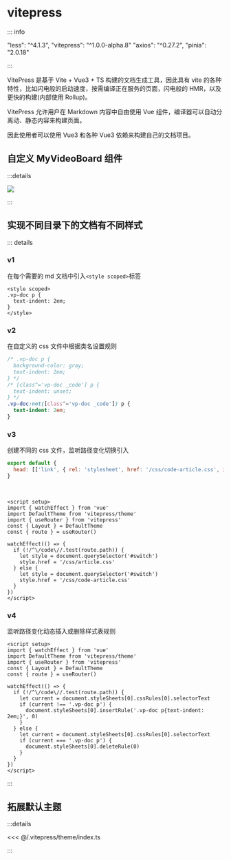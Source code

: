 # vitepress

::: info

"less": "^4.1.3",
"vitepress": "^1.0.0-alpha.8"
"axios": "^0.27.2",
"pinia": "2.0.18"

:::

VitePress 是基于 Vite + Vue3 + TS 构建的文档生成工具，因此具有 vite 的各种特性，比如闪电般的启动速度，按需编译正在服务的页面，闪电般的 HMR，以及更快的构建(内部使用 Rollup)。

VitePress 允许用户在 Markdown 内容中自由使用 Vue 组件，编译器可以自动分离动、静态内容来构建页面。

因此使用者可以使用 Vue3 和各种 Vue3 依赖来构建自己的文档项目。

## 自定义 MyVideoBoard 组件

:::details

<img src="https://cdn.yachen.cc/image/无标题-2022-07-14-1805.png" >

:::

## 实现不同目录下的文档有不同样式

::: details

### v1

在每个需要的 md 文档中引入`<style scoped>`标签

```vue
<style scoped>
.vp-doc p {
  text-indent: 2em;
}
</style>
```

### v2

在自定义的 css 文件中根据类名设置规则

```css
/* .vp-doc p {
  background-color: gray;
  text-indent: 2em;
} */
/* [class^='vp-doc _code'] p {
  text-indent: unset;
} */
.vp-doc:not([class^='vp-doc _code']) p {
  text-indent: 2em;
}
```

### v3

创建不同的 css 文件，监听路径变化切换引入

```js
export default {
  head: [['link', { rel: 'stylesheet', href: '/css/code-article.css', id: 'switch' }]],
}
```

<br>

```vue
<script setup>
import { watchEffect } from 'vue'
import DefaultTheme from 'vitepress/theme'
import { useRouter } from 'vitepress'
const { Layout } = DefaultTheme
const { route } = useRouter()

watchEffect(() => {
  if (!/^\/code\//.test(route.path)) {
    let style = document.querySelector('#switch')
    style.href = '/css/article.css'
  } else {
    let style = document.querySelector('#switch')
    style.href = '/css/code-article.css'
  }
})
</script>
```

### v4

监听路径变化动态插入或删除样式表规则

```vue
<script setup>
import { watchEffect } from 'vue'
import DefaultTheme from 'vitepress/theme'
import { useRouter } from 'vitepress'
const { Layout } = DefaultTheme
const { route } = useRouter()

watchEffect(() => {
  if (!/^\/code\//.test(route.path)) {
    let current = document.styleSheets[0].cssRules[0].selectorText
    if (current !== '.vp-doc p') {
      document.styleSheets[0].insertRule('.vp-doc p{text-indent: 2em;}', 0)
    }
  } else {
    let current = document.styleSheets[0].cssRules[0].selectorText
    if (current === '.vp-doc p') {
      document.styleSheets[0].deleteRule(0)
    }
  }
})
</script>
```

:::

## 拓展默认主题

:::details

<<< @/.vitepress/theme/index.ts

:::
